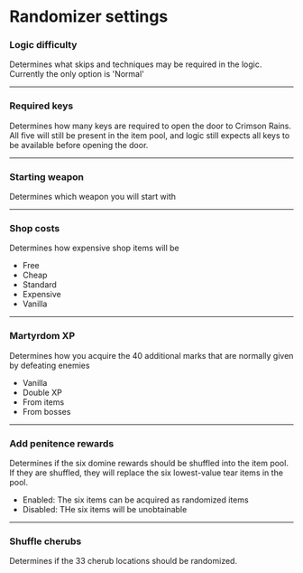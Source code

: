 # Randomizer settings

### Logic difficulty
Determines what skips and techniques may be required in the logic.  Currently the only option is 'Normal'

---

### Required keys
Determines how many keys are required to open the door to Crimson Rains.  All five will still be present in the item pool, and logic still expects all keys to be available before opening the door.

---

### Starting weapon
Determines which weapon you will start with

---

### Shop costs
Determines how expensive shop items will be
- Free
- Cheap
- Standard
- Expensive
- Vanilla

---

### Martyrdom XP
Determines how you acquire the 40 additional marks that are normally given by defeating enemies
- Vanilla
- Double XP
- From items
- From bosses

---

### Add penitence rewards
Determines if the six domine rewards should be shuffled into the item pool.  If they are shuffled, they will replace the six lowest-value tear items in the pool.
- Enabled: The six items can be acquired as randomized items
- Disabled: THe six items will be unobtainable

---

### Shuffle cherubs
Determines if the 33 cherub locations should be randomized.
